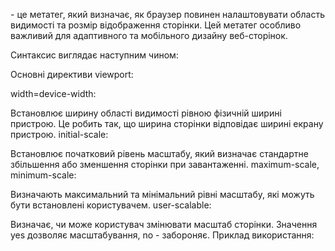 <meta name="viewport"> - це метатег, який визначає, як браузер повинен налаштовувати область видимості та розмір відображення сторінки. Цей метатег особливо важливий для адаптивного та мобільного дизайну веб-сторінок.

Синтаксис виглядає наступним чином:
<meta name="viewport" content="значення">

Основні директиви viewport:

width=device-width:

Встановлює ширину області видимості рівною фізичній ширині пристрою. Це робить так, що ширина сторінки відповідає ширині екрану пристрою.
initial-scale:

Встановлює початковий рівень масштабу, який визначає стандартне збільшення або зменшення сторінки при завантаженні.
maximum-scale, minimum-scale:

Визначають максимальний та мінімальний рівні масштабу, які можуть бути встановлені користувачем.
user-scalable:

Визначає, чи може користувач змінювати масштаб сторінки. Значення yes дозволяє масштабування, no - забороняє.
Приклад використання:
<meta name="viewport" content="width=device-width, initial-scale=1.0">
